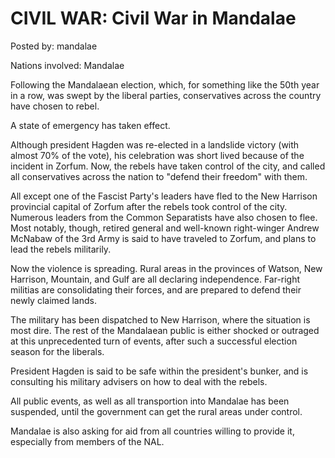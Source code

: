 # CIVIL WAR: Civil War in Mandalae

Posted by: mandalae

Nations involved: Mandalae

Following the Mandalaean election, which, for something like the 50th year in a row, was swept by the liberal parties, conservatives across the country have chosen to rebel.

A state of emergency has taken effect.

Although president Hagden was re-elected in a landslide victory (with almost 70% of the vote), his celebration was short lived because of the incident in Zorfum. Now, the rebels have taken control of the city, and called all conservatives across the nation to "defend their freedom" with them.

All except one of the Fascist Party's leaders have fled to the New Harrison provincial capital of Zorfum after the rebels took control of the city. Numerous leaders from the Common Separatists have also chosen to flee. Most notably, though, retired general and well-known right-winger Andrew McNabaw of the 3rd Army is said to have traveled to Zorfum, and plans to lead the rebels militarily.

Now the violence is spreading. Rural areas in the provinces of Watson, New Harrison, Mountain, and Gulf are all declaring independence. Far-right militias are consolidating their forces, and are prepared to defend their newly claimed lands.

The military has been dispatched to New Harrison, where the situation is most dire. The rest of the Mandalaean public is either shocked or outraged at this unprecedented turn of events, after such a successful election season for the liberals.

President Hagden is said to be safe within the president's bunker, and is consulting his military advisers on how to deal with the rebels.

All public events, as well as all transportion into Mandalae has been suspended, until the government can get the rural areas under control.

Mandalae is also asking for aid from all countries willing to provide it, especially from members of the NAL.